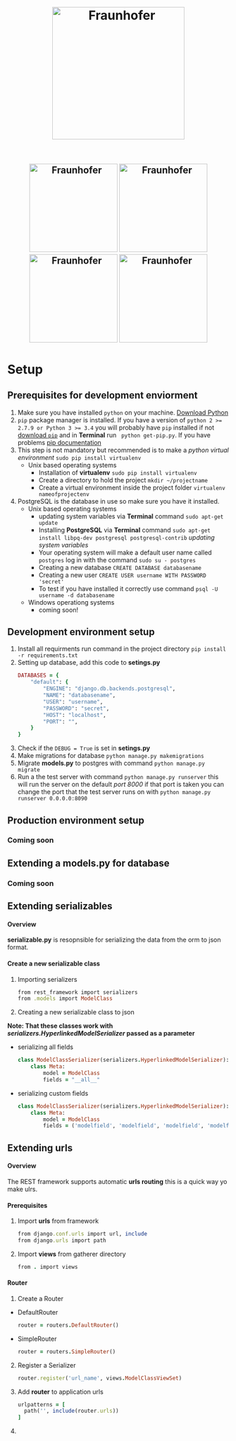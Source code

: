 <h1 align="center">
  <br>
  <img src="https://pbs.twimg.com/profile_images/910158554568515584/Gf6WD-iH_400x400.jpg" alt="Fraunhofer" width="300">
  
  <br>
</h1>
<h2 align="center">
  <br>
   <img src="https://teamvirtue.nl/wp-content/uploads/LINQ_Logo_Black-300x138.png" alt="Fraunhofer" width="200">
   <img src="http://www.sollite.net/images/img/2222222-01.jpg" alt="Fraunhofer" width="200">
   <img src="https://upload.wikimedia.org/wikipedia/commons/d/d3/Eindhoven_University_of_Technology_logo.svg" alt="Fraunhofer" width="200">
   <img src="https://cdn.worldvectorlogo.com/logos/fontys-39.svg" alt="Fraunhofer" width="200">
  <br>
</h2>

# Setup
## Prerequisites for development enviorment
1. Make sure you have installed `python` on your machine. [Download Python](https://www.python.org/downloads/)
2. `pip` package manager is installed. If you have a version of `python 2 >= 2.7.9 or Python 3 >= 3.4` you will probably have ``pip`` installed if not [download `pip`](https://www.python.org/downloads/) and in **Terminal** run ``` python get-pip.py```. If you have problems [pip documentation](https://pip.pypa.io/en/stable/installing/)
3. This step is not mandatory but recommended is to make a *python virtual environment* ```sudo pip install virtualenv```
    * Unix based operating systems  
      * Installation of **virtualenv** ```sudo pip install virtualenv```
      * Create a directory to hold the project ```mkdir ~/projectname```
      * Create a virtual environment inside the project folder ```virtualenv nameofprojectenv```
4. PostgreSQL is the database in use so make sure you have it installed.  
    * Unix based operating systems
        *  updating system variables via **Terminal** command ``sudo apt-get update`` 
        *  Installing **PostgreSQL** via **Terminal** command ``sudo apt-get install libpq-dev postgresql postgresql-contrib`` *updating system variables*
        *  Your operating system will make a default user name called ```postgres```  log in with the command ```sudo su - postgres``` 
        *  Creating a new database ```CREATE DATABASE databasename```
        *  Creating a new user ```CREATE USER username WITH PASSWORD 'secret'```
        *  To test if you have installed it correctly use command ```psql -U username -d databasename```
    * Windows operationg systems
        * coming soon!
## Development environment setup
1. Install all requirments run command in the project directory ```pip install -r requirements.txt```
2. Setting up database, add this code to **setings.py**  
    ```ruby
    DATABASES = {
        "default": {
            "ENGINE": "django.db.backends.postgresql",
            "NAME": "databasename",
            "USER": "username",
            "PASSWORD": "secret",
            "HOST": "localhost",
            "PORT": "",
        }
    }
    ```
3. Check if the ```DEBUG = True``` is set in **setings.py**
4. Make migrations for database ```python manage.py makemigrations``` 
5. Migrate **models.py** to postgres with command ```python manage.py migrate```
6. Run a the test server with command ```python manage.py runserver``` this will run the server on the default *port 8000* if that port is taken you can change the port that the test server runs on with ```python manage.py runserver 0.0.0.0:8090```
## Production environment setup
### Coming soon
## Extending a **models.py** for database 
### Coming soon
## Extending serializables
#### Overview
**serializable.py** is resopnsible for serializing the data from the orm to json format.
#### Create a new serializable class
1. Importing serializers
    ```ruby
    from rest_framework import serializers
    from .models import ModelClass
    ```
2. Creating a new serializable class to json
  
  **Note: That these classes work with *serializers.HyperlinkedModelSerializer* passed as a parameter**
  * serializing all fields
      ```ruby
      class ModelClassSerializer(serializers.HyperlinkedModelSerializer):
          class Meta:
              model = ModelClass
              fields = "__all__"
      ```
  * serializing custom fields
      ```ruby
      class ModelClassSerializer(serializers.HyperlinkedModelSerializer):
          class Meta:
              model = ModelClass
              fields = ('modelfield', 'modelfield', 'modelfield', 'modelfield')
      ```
## Extending urls
#### Overview
The REST framework supports automatic **urls routing** this is a quick way yo make ulrs.
#### Prerequisites
1. Import **urls** from framework
    ```ruby
    from django.conf.urls import url, include
    from django.urls import path
    ```
2. Import **views** from gatherer directory
    ```ruby
    from . import views
    ```
#### Router
1. Create a Router
  * DefaultRouter
      ```ruby
      router = routers.DefaultRouter()
      ```
  * SimpleRouter
      ```ruby
      router = routers.SimpleRouter()
      ```
 2. Register a Serializer
      ```ruby
      router.register('url_name', views.ModelClassViewSet)
      ```
 3. Add **router** to application urls
      ```ruby
      urlpatterns = [
        path('', include(router.urls))
      ]
      ```
 4. 
